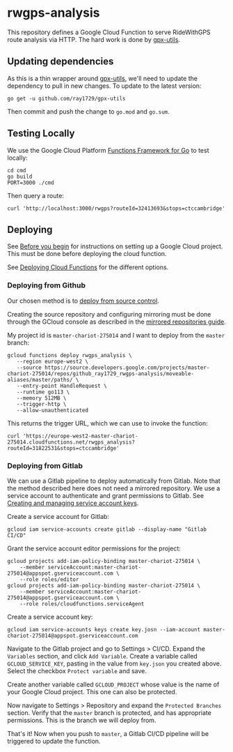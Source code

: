 # rwgps-analysis

This repository defines a Google Cloud Function to serve RideWithGPS route analysis via HTTP. The hard work is done by [gpx-utils](https://github.com/ray1729/gpx-utils/).

## Updating dependencies

As this is a thin wrapper around [gpx-utils](https://github.com/ray1729/gpx-utils/), we'll need to update the dependency to pull in new changes. To update to the latest version:

    go get -u github.com/ray1729/gpx-utils
    
Then commit and push the change to `go.mod` and `go.sum`.

## Testing Locally

We use the Google Cloud Platform [Functions Framework for Go](https://github.com/GoogleCloudPlatform/functions-framework-go) to test locally:

    cd cmd
    go build
    PORT=3000 ./cmd

Then query a route:

    curl 'http://localhost:3000/rwgps?routeId=32413693&stops=ctccambridge'

## Deploying

See [Before you begin](https://cloud.google.com/functions/docs/quickstart-go#before-you-begin) for instructions on setting up a Google Cloud project. This must be done before deploying the cloud function.

See [Deploying Cloud Functions](https://cloud.google.com/functions/docs/deploying) for the different options. 

### Deploying from Github

Our chosen method is to [deploy from source control](https://cloud.google.com/functions/docs/deploying/repo).

Creating the source repository and configuring mirroring must be done through the GCloud console as described in the [mirrored repositories guide](https://cloud.google.com/tools/cloud-repositories/docs/cloud-repositories-hosted-repository).

My project id is `master-chariot-275014` and I want to deploy from the `master` branch:

    gcloud functions deploy rwgps_analysis \
       --region europe-west2 \
       --source https://source.developers.google.com/projects/master-chariot-275014/repos/github_ray1729_rwgps-analysis/moveable-aliases/master/paths/ \
       --entry-point HandleRequest \
       --runtime go113 \
       --memory 512MB \
       --trigger-http \
       --allow-unauthenticated

This returns the trigger URL, which we can use to invoke the function:

    curl 'https://europe-west2-master-chariot-275014.cloudfunctions.net/rwgps_analysis?routeId=31822531&stops=ctccambridge'
    
### Deploying from Gitlab

We can use a Gitlab pipeline to deploy automatically from Gitlab. Note that the method described here does not need a mirrored repository. We use a service account to authenticate and grant permissions to Gitlab. See [Creating and managing service account keys](https://cloud.google.com/iam/docs/creating-managing-service-account-keys).

Create a service account for Gitlab:

    gcloud iam service-accounts create gitlab --display-name "Gitlab CI/CD"
    
Grant the service account editor permissions for the project:

    gcloud projects add-iam-policy-binding master-chariot-275014 \
        --member serviceAccount:master-chariot-275014@appspot.gserviceaccount.com \
        --role roles/editor
    gcloud projects add-iam-policy-binding master-chariot-275014 \
        --member serviceAccount:master-chariot-275014@appspot.gserviceaccount.com \
        --role roles/cloudfunctions.serviceAgent
        
Create a service account key:

    gcloud iam service-accounts keys create key.josn --iam-account master-chariot-275014@appspot.gserviceaccount.com

Navigate to the Gitlab project and go to Settings > CI/CD. Expand the `Variables` section, and click `Add Variable`. Create a variable called `GCLOUD_SERVICE_KEY`, pasting in the value from `key.json` you created above. Select the checkbox `Protect variable` and save.

Create another variable called `GCLOUD_PROJECT` whose value is the name of your Google Cloud project. This one can also be protected.

Now navigate to Settings > Repository and expand the `Protected Branches` section. Verify that the `master` branch is protected, and has appropriate permissions. This is the branch we will deploy from.

That's it! Now when you push to `master`, a Gitlab CI/CD pipeline will be triggered to update the function.

      